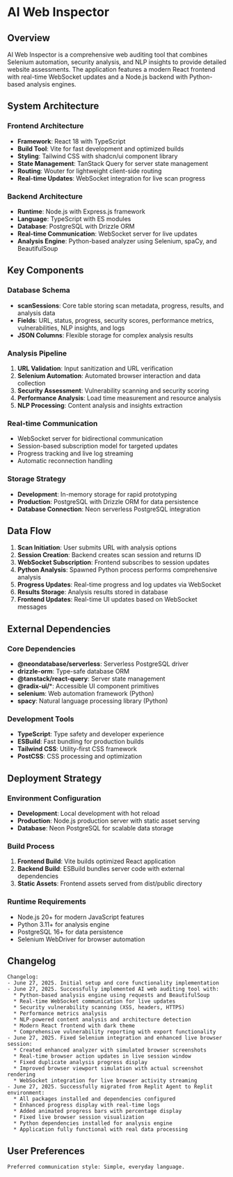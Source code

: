 # AI Web Inspector

## Overview

AI Web Inspector is a comprehensive web auditing tool that combines Selenium automation, security analysis, and NLP insights to provide detailed website assessments. The application features a modern React frontend with real-time WebSocket updates and a Node.js backend with Python-based analysis engines.

## System Architecture

### Frontend Architecture
- **Framework**: React 18 with TypeScript
- **Build Tool**: Vite for fast development and optimized builds
- **Styling**: Tailwind CSS with shadcn/ui component library
- **State Management**: TanStack Query for server state management
- **Routing**: Wouter for lightweight client-side routing
- **Real-time Updates**: WebSocket integration for live scan progress

### Backend Architecture
- **Runtime**: Node.js with Express.js framework
- **Language**: TypeScript with ES modules
- **Database**: PostgreSQL with Drizzle ORM
- **Real-time Communication**: WebSocket server for live updates
- **Analysis Engine**: Python-based analyzer using Selenium, spaCy, and BeautifulSoup

## Key Components

### Database Schema
- **scanSessions**: Core table storing scan metadata, progress, results, and analysis data
- **Fields**: URL, status, progress, security scores, performance metrics, vulnerabilities, NLP insights, and logs
- **JSON Columns**: Flexible storage for complex analysis results

### Analysis Pipeline
1. **URL Validation**: Input sanitization and URL verification
2. **Selenium Automation**: Automated browser interaction and data collection
3. **Security Assessment**: Vulnerability scanning and security scoring
4. **Performance Analysis**: Load time measurement and resource analysis
5. **NLP Processing**: Content analysis and insights extraction

### Real-time Communication
- WebSocket server for bidirectional communication
- Session-based subscription model for targeted updates
- Progress tracking and live log streaming
- Automatic reconnection handling

### Storage Strategy
- **Development**: In-memory storage for rapid prototyping
- **Production**: PostgreSQL with Drizzle ORM for data persistence
- **Database Connection**: Neon serverless PostgreSQL integration

## Data Flow

1. **Scan Initiation**: User submits URL with analysis options
2. **Session Creation**: Backend creates scan session and returns ID
3. **WebSocket Subscription**: Frontend subscribes to session updates
4. **Python Analysis**: Spawned Python process performs comprehensive analysis
5. **Progress Updates**: Real-time progress and log updates via WebSocket
6. **Results Storage**: Analysis results stored in database
7. **Frontend Updates**: Real-time UI updates based on WebSocket messages

## External Dependencies

### Core Dependencies
- **@neondatabase/serverless**: Serverless PostgreSQL driver
- **drizzle-orm**: Type-safe database ORM
- **@tanstack/react-query**: Server state management
- **@radix-ui/***: Accessible UI component primitives
- **selenium**: Web automation framework (Python)
- **spacy**: Natural language processing library (Python)

### Development Tools
- **TypeScript**: Type safety and developer experience
- **ESBuild**: Fast bundling for production builds
- **Tailwind CSS**: Utility-first CSS framework
- **PostCSS**: CSS processing and optimization

## Deployment Strategy

### Environment Configuration
- **Development**: Local development with hot reload
- **Production**: Node.js production server with static asset serving
- **Database**: Neon PostgreSQL for scalable data storage

### Build Process
1. **Frontend Build**: Vite builds optimized React application
2. **Backend Build**: ESBuild bundles server code with external dependencies
3. **Static Assets**: Frontend assets served from dist/public directory

### Runtime Requirements
- Node.js 20+ for modern JavaScript features
- Python 3.11+ for analysis engine
- PostgreSQL 16+ for data persistence
- Selenium WebDriver for browser automation

## Changelog

```
Changelog:
- June 27, 2025. Initial setup and core functionality implementation
- June 27, 2025. Successfully implemented AI web auditing tool with:
  * Python-based analysis engine using requests and BeautifulSoup
  * Real-time WebSocket communication for live updates
  * Security vulnerability scanning (XSS, headers, HTTPS)
  * Performance metrics analysis
  * NLP-powered content analysis and architecture detection
  * Modern React frontend with dark theme
  * Comprehensive vulnerability reporting with export functionality
- June 27, 2025. Fixed Selenium integration and enhanced live browser session:
  * Created enhanced analyzer with simulated browser screenshots
  * Real-time browser action updates in live session window
  * Fixed duplicate analysis progress display
  * Improved browser viewport simulation with actual screenshot rendering
  * WebSocket integration for live browser activity streaming
- June 27, 2025. Successfully migrated from Replit Agent to Replit environment:
  * All packages installed and dependencies configured
  * Enhanced progress display with real-time logs
  * Added animated progress bars with percentage display
  * Fixed live browser session visualization
  * Python dependencies installed for analysis engine
  * Application fully functional with real data processing
```

## User Preferences

```
Preferred communication style: Simple, everyday language.
```